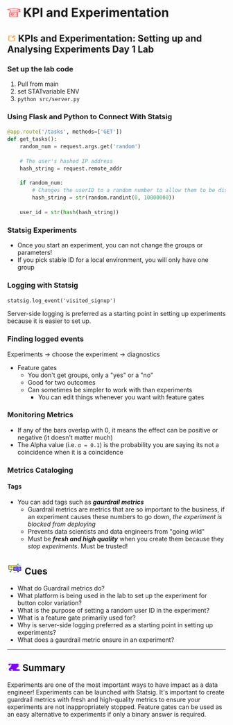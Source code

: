 
# <img src="./books.svg" alt="Stack of red books with a graduation cap on top, symbolizing education and achievement, set against a plain background" width="30" height="20" /> KPI and Experimentation

## <img src="./notes.svg" alt="Orange pencil lying diagonally on a white sheet of paper, representing note taking and documentation, with a clean and organized appearance" width="20" height="15" /> KPIs and Experimentation: Setting up and Analysing Experiments Day 1 Lab

### Set up the lab code

1. Pull from main
2. set STATvariable ENV
3. `python src/server.py`

### Using Flask and Python to Connect With Statsig

```python
@app.route('/tasks', methods=['GET'])
def get_tasks():
    random_num = request.args.get('random')
    
    # The user's hashed IP address
    hash_string = request.remote_addr

    if random_num:
        # Changes the userID to a random number to allow them to be distributed randomly into different experimental groups for unbiased results
        hash_string = str(random.randint(0, 10000000))

    user_id = str(hash(hash_string))
```

### Statsig Experiments

- Once you start an experiment, you can not change the groups or parameters!
- If you pick stable ID for a local environment, you will only have one group

### Logging with Statsig

`statsig.log_event('visited_signup')`

Server-side logging is preferred as a starting point in setting up experiments because it is easier to set up.

### Finding logged events

Experiments -> choose the experiment -> diagnostics

- Feature gates
  - You don't get groups, only a "yes" or a "no"
  - Good for two outcomes
  - Can sometimes be simpler to work with than experiments
    - You can edit things whenever you want with feature gates

### Monitoring Metrics

- If any of the bars overlap with 0, it means the effect can be positive or negative (it doesn't matter much)
- The Alpha value (i.e. `α = 0.1`) is the probability you are saying its not a coincidence when it is a coincidence

### Metrics Cataloging

#### Tags

- You can add tags such as ***gaurdrail metrics***
  - Guardrail metrics are metrics that are so important to the business, if an experiment causes these numbers to go down, *the experiment is blocked from deploying*
  - Prevents data scientists and data engineers from "going wild"
  - Must be ***fresh and high quality*** when you create them because they *stop experiments*. Must be trusted!

## <img src="./question-and-answer.svg" alt="Two speech bubbles, one with a large letter Q and the other with a large letter A, representing a question and answer exchange in a friendly and approachable style" width="35" height="28" /> Cues

- What do Guardrail metrics do?
- What platform is being used in the lab to set up the experiment for button color variation?
- What is the purpose of setting a random user ID in the experiment?
- What is a feature gate primarily used for?
- Why is server-side logging preferred as a starting point in setting up experiments?
- What does a gaurdrail metric ensure in an experiment?

---

## <img src="./summary.svg" alt="Rolled parchment scroll with visible lines, symbolizing a summary or conclusion, placed on a neutral background" width="30" height="18" /> Summary

Experiments are one of the most important ways to have impact as a data engineer! Experiments can be launched with Statsig. It's important to create guardrail metrics with fresh and high-quality metrics to ensure your experiments are not  inappropriately stopped. Feature gates can be used as an easy alternative to experiments if only a binary answer is required.
